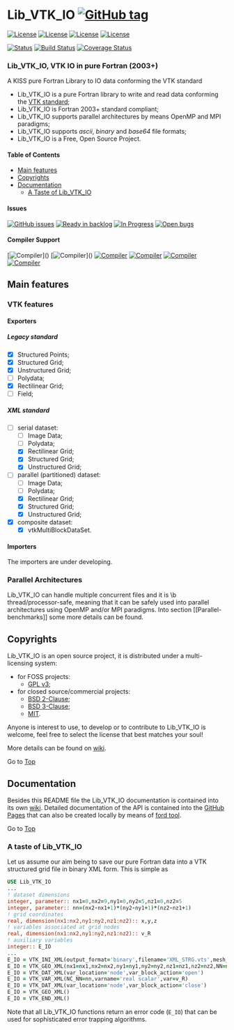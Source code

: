 <a name="top"></a>

# Lib\_VTK\_IO [![GitHub tag](https://img.shields.io/github/tag/szaghi/Lib_VTK_IO.svg)]()

[![License](https://img.shields.io/badge/license-GNU%20GeneraL%20Public%20License%20v3,%20GPLv3-blue.svg)]()
[![License](https://img.shields.io/badge/license-BSD2-red.svg)]()
[![License](https://img.shields.io/badge/license-BSD3-red.svg)]()
[![License](https://img.shields.io/badge/license-MIT-red.svg)]()

[![Status](https://img.shields.io/badge/status-stable-brightgreen.svg)]()
[![Build Status](https://travis-ci.org/szaghi/Lib_VTK_IO.svg?branch=master)](https://travis-ci.org/szaghi/Lib_VTK_IO)
[![Coverage Status](https://coveralls.io/repos/szaghi/Lib_VTK_IO/badge.svg?branch=master)](https://coveralls.io/r/szaghi/Lib_VTK_IO?branch=master)

### Lib\_VTK\_IO, VTK IO in pure Fortran (2003+)

A KISS pure Fortran Library to IO data conforming the VTK standard

+ Lib\_VTK\_IO is a pure Fortran library to write and read data conforming the [VTK standard](http://www.vtk.org/);
+ Lib\_VTK\_IO is Fortran 2003+ standard compliant;
+ Lib\_VTK\_IO supports parallel architectures by means OpenMP and MPI paradigms;
+ Lib\_VTK\_IO supports _ascii_, _binary_ and _base64_ file formats;
+ Lib\_VTK\_IO is a Free, Open Source Project.

#### Table of Contents

- [Main features](#main-features)
- [Copyrights](#copyrights)
- [Documentation](#documentation)
  - [A Taste of Lib_VTK_IO](#a-taste-of-lib_vtk_io)

#### Issues

[![GitHub issues](https://img.shields.io/github/issues/szaghi/Lib_VTK_IO.svg)]()
[![Ready in backlog](https://badge.waffle.io/szaghi/Lib_VTK_IO.png?label=ready&title=Ready)](https://waffle.io/szaghi/Lib_VTK_IO)
[![In Progress](https://badge.waffle.io/szaghi/Lib_VTK_IO.png?label=in%20progress&title=In%20Progress)](https://waffle.io/szaghi/Lib_VTK_IO)
[![Open bugs](https://badge.waffle.io/szaghi/Lib_VTK_IO.png?label=bug&title=Open%20Bugs)](https://waffle.io/szaghi/Lib_VTK_IO)

#### Compiler Support

[![Compiler](https://img.shields.io/badge/GNU-pass%20(v4.9.2+)-brightgreen.svg)]()
[![Compiler](https://img.shields.io/badge/Intel-pass%20(v12.x+)-brightgreen.svg)]()
[![Compiler](https://img.shields.io/badge/IBM%20XL-not%20tested-yellow.svg)]()
[![Compiler](https://img.shields.io/badge/g95-not%20tested-yellow.svg)]()
[![Compiler](https://img.shields.io/badge/NAG-not%20tested-yellow.svg)]()
[![Compiler](https://img.shields.io/badge/PGI-not%20tested-yellow.svg)]()

## Main features

### VTK features

#### Exporters

##### Legacy standard
* [x] Structured Points;
* [x] Structured Grid;
* [x] Unstructured Grid;
* [ ] Polydata;
* [x] Rectilinear Grid;
* [ ] Field;

##### XML standard
* [ ] serial dataset:
    * [ ] Image Data;
    * [ ] Polydata;
    * [x] Rectilinear Grid;
    * [x] Structured Grid;
    * [x] Unstructured Grid;
* [ ] parallel (partitioned) dataset:
    * [ ] Image Data;
    * [ ] Polydata;
    * [x] Rectilinear Grid;
    * [x] Structured Grid;
    * [x] Unstructured Grid;
* [x] composite dataset:
    * [x] vtkMultiBlockDataSet.

#### Importers
The importers are under developing.

### Parallel Architectures

Lib\_VTK\_IO can handle multiple concurrent files and it is \b thread/processor-safe, meaning that it can be safely used into parallel architectures using OpenMP and/or MPI paradigms. Into section [[Parallel-benchmarks]] some more details can be found.

## Copyrights

Lib_VTK_IO is an open source project, it is distributed under a multi-licensing system:

+ for FOSS projects:
  - [GPL v3](http://www.gnu.org/licenses/gpl-3.0.html);
+ for closed source/commercial projects:
  - [BSD 2-Clause](http://opensource.org/licenses/BSD-2-Clause);
  - [BSD 3-Clause](http://opensource.org/licenses/BSD-3-Clause);
  - [MIT](http://opensource.org/licenses/MIT).

Anyone is interest to use, to develop or to contribute to Lib_VTK_IO is welcome, feel free to select the license that best matches your soul!

More details can be found on [wiki](https://github.com/szaghi/Lib_VTK_IO/wiki/Copyrights).

Go to [Top](#top)

## Documentation

Besides this README file the Lib_VTK_IO documentation is contained into its own [wiki](https://github.com/szaghi/Lib_VTK_IO/wiki). Detailed documentation of the API is contained into the [GitHub Pages](http://szaghi.github.io/Lib_VTK_IO/index.html) that can also be created locally by means of [ford tool](https://github.com/cmacmackin/ford).

Go to [Top](#top)

### A taste of Lib\_VTK\_IO

Let us assume our aim being to save our pure Fortran data into a VTK structured grid file in binary XML form. This is simple as

```fortran
USE Lib_VTK_IO
...
! dataset dimensions
integer, parameter:: nx1=0,nx2=9,ny1=0,ny2=5,nz1=0,nz2=5
integer, parameter:: nn=(nx2-nx1+1)*(ny2-ny1+1)*(nz2-nz1+1)
! grid coordinates
real, dimension(nx1:nx2,ny1:ny2,nz1:nz2):: x,y,z
! variables associated at grid nodes
real, dimension(nx1:nx2,ny1:ny2,nz1:nz2):: v_R
! auxiliary variables
integer:: E_IO
...
E_IO = VTK_INI_XML(output_format='binary',filename='XML_STRG.vts',mesh_topology='StructuredGrid',nx1=nx1,nx2=nx2,ny1=ny1,ny2=ny2,nz1=nz1,nz2=nz2)
E_IO = VTK_GEO_XML(nx1=nx1,nx2=nx2,ny1=ny1,ny2=ny2,nz1=nz1,nz2=nz2,NN=nn,X=x,Y=y,Z=z)
E_IO = VTK_DAT_XML(var_location='node',var_block_action='open')
E_IO = VTK_VAR_XML(NC_NN=nn,varname='real scalar',var=v_R)
E_IO = VTK_DAT_XML(var_location='node',var_block_action='close')
E_IO = VTK_GEO_XML()
E_IO = VTK_END_XML()
```

Note that all Lib\_VTK\_IO functions return an error code (`E_IO`) that can be used for sophisticated error trapping algorithms.

